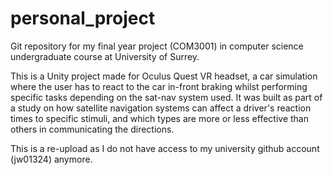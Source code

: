 # personal_project
Git repository for my final year project (COM3001) in computer science undergraduate course at University of Surrey.

This is a Unity project made for Oculus Quest VR headset, a car simulation where the user has to react to the car in-front braking whilst performing specific tasks depending on the sat-nav system used. It was built as part of a study on how satellite navigation systems can affect a driver's reaction times to specific stimuli, and which types are more or less effective than others in communicating the directions.

This is a re-upload as I do not have access to my university github account (jw01324) anymore.
